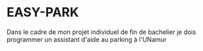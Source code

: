 # EASY-PARK
Dans le cadre de mon projet individuel de fin de bachelier je dois programmer un assistant d'aide au parking à l'UNamur
